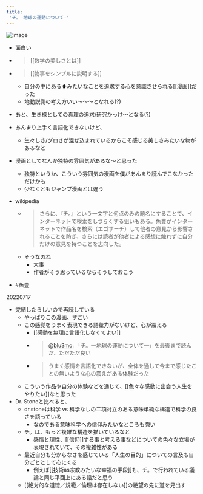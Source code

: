 ```yaml
---
title:
 'チ。―地球の運動について―'
---
```


![image](https://images-na.ssl-images-amazon.com/images/I/61mgZONHwpL.jpg)

- 面白い
- > [[数学の美しさとは]]
- > [[物事をシンプルに説明する]]
    - 自分の中にある⬆︎みたいなことを追求する心を意識させられる[[漫画]]だった
    - 地動説側の考え方いい〜〜〜となれる(?)
- あと、生き様としての真理の追求/研究かっけ〜となる(?)
- あんまり上手く言語化できないけど、
    - 生々しさ/グロさが混ぜ込まれているからこそ感じる美しさみたいな物があるなと

- 漫画としてなんか独特の雰囲気があるな〜と思った
    - 独特というか、こういう雰囲気の漫画を僕があんまり読んでこなかっただけかも
    - 少なくともジャンプ漫画とは違う

- wikipedia
    - > さらに、『チ。』という一文字と句点のみの題名にすることで、インターネットで検索をしづらくする狙いもある。魚豊がインターネットで作品名を検索（エゴサーチ）して他者の意見から影響されることを防ぎ、さらには読者が他者による感想に触れずに自分だけの意見を持つことを志向した。
    - そうなのね
        - 大事
        - 作者がそう思っているならそうしておこう
- #魚豊

20220717
- 完結したらしいので再読している
    - やっぱりこの漫画、すごい
    - この感覚をうまく表現できる語彙力がないけど、心が震える
        - [[感動を無理に言語化しなくてよい]]
        - > [@blu3mo](https://twitter.com/blu3mo/status/1548680919313444864): 「チ。―地球の運動について―」を最後まで読んだ、ただただ良い
        - > うまく感情を言語化できないが、全体を通して今まで感じたことの無いような心の震えがある体験だった
    - こういう作品や自分の体験などを通じて、[[色々な感動に出会う人生をやりたい]]なと思った
- Dr. Stoneと比べると、
    - dr.stoneは科学 vs 科学なしの二項対立のある意味単純な構造で科学の良さを語っている
        - なのである意味科学への信仰みたいなところも強い
    - チ。は、もっと複雑な構造を描いているなと
        - 感情と理性、[[信仰]]する事と考える事などについての色々な立場が表現されていて、その複雑性がある
    - 最近自分も分からなさを感じている「人生の目的」についての言及も自分ごととして心にくる
        - 例えば[[技術as宗教みたいな幸福の手段]]も、チ。で行われている議論と同じ平面上にある話だと思う
    - [[絶対的な道徳／規範／倫理は存在しない]]の絶望の先に道を見出す
